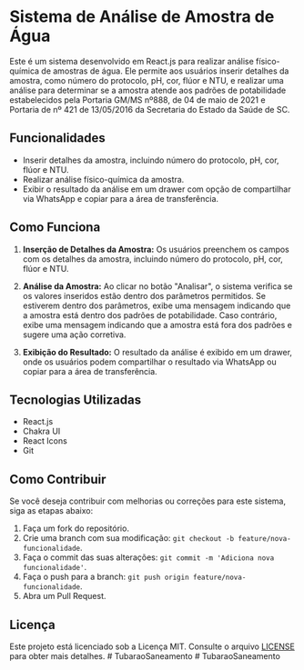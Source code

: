 # Sistema de Análise de Amostra de Água

Este é um sistema desenvolvido em React.js para realizar análise físico-química de amostras de água. Ele permite aos usuários inserir detalhes da amostra, como número do protocolo, pH, cor, flúor e NTU, e realizar uma análise para determinar se a amostra atende aos padrões de potabilidade estabelecidos pela Portaria GM/MS nº888, de 04 de maio de 2021 e Portaria de nº 421 de 13/05/2016 da Secretaria do Estado da Saúde de SC.

## Funcionalidades

- Inserir detalhes da amostra, incluindo número do protocolo, pH, cor, flúor e NTU.
- Realizar análise físico-química da amostra.
- Exibir o resultado da análise em um drawer com opção de compartilhar via WhatsApp e copiar para a área de transferência.

## Como Funciona

1. **Inserção de Detalhes da Amostra:** Os usuários preenchem os campos com os detalhes da amostra, incluindo número do protocolo, pH, cor, flúor e NTU.

2. **Análise da Amostra:** Ao clicar no botão "Analisar", o sistema verifica se os valores inseridos estão dentro dos parâmetros permitidos. Se estiverem dentro dos parâmetros, exibe uma mensagem indicando que a amostra está dentro dos padrões de potabilidade. Caso contrário, exibe uma mensagem indicando que a amostra está fora dos padrões e sugere uma ação corretiva.

3. **Exibição do Resultado:** O resultado da análise é exibido em um drawer, onde os usuários podem compartilhar o resultado via WhatsApp ou copiar para a área de transferência.

## Tecnologias Utilizadas

- React.js
- Chakra UI
- React Icons
- Git

## Como Contribuir

Se você deseja contribuir com melhorias ou correções para este sistema, siga as etapas abaixo:

1. Faça um fork do repositório.
2. Crie uma branch com sua modificação: `git checkout -b feature/nova-funcionalidade`.
3. Faça o commit das suas alterações: `git commit -m 'Adiciona nova funcionalidade'`.
4. Faça o push para a branch: `git push origin feature/nova-funcionalidade`.
5. Abra um Pull Request.

## Licença

Este projeto está licenciado sob a Licença MIT. Consulte o arquivo [LICENSE](LICENSE) para obter mais detalhes.
#   T u b a r a o S a n e a m e n t o  
 #   T u b a r a o S a n e a m e n t o  
 